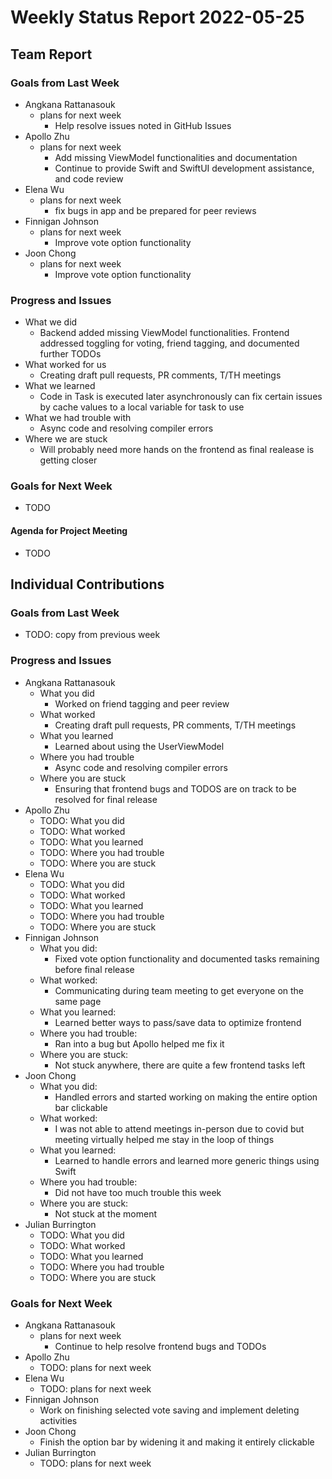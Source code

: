# Weekly Status Report 2022-05-25

## Team Report

### Goals from Last Week

- Angkana Rattanasouk
    - plans for next week
        - Help resolve issues noted in GitHub Issues
- Apollo Zhu
    - plans for next week
        - Add missing ViewModel functionalities and documentation
        - Continue to provide Swift and SwiftUI development assistance, and code review
- Elena Wu
    - plans for next week
         - fix bugs in app and be prepared for peer reviews
- Finnigan Johnson
    - plans for next week
        - Improve vote option functionality
- Joon Chong
    - plans for next week
        -  Improve vote option functionality

### Progress and Issues

- What we did
    - Backend added missing ViewModel functionalities. Frontend addressed toggling for voting, friend tagging, and documented further TODOs
- What worked for us
    - Creating draft pull requests, PR comments, T/TH meetings
- What we learned
    - Code in Task is executed later asynchronously can fix certain issues by cache values to a local variable for task to use
- What we had trouble with
    - Async code and resolving compiler errors
- Where we are stuck
    - Will probably need more hands on the frontend as final realease is getting closer

### Goals for Next Week

- TODO

#### Agenda for Project Meeting

- TODO

## Individual Contributions

### Goals from Last Week

- TODO: copy from previous week

### Progress and Issues

- Angkana Rattanasouk
    - What you did
        - Worked on friend tagging and peer review
    - What worked
        - Creating draft pull requests, PR comments, T/TH meetings
    - What you learned
        - Learned about using the UserViewModel 
    - Where you had trouble
        - Async code and resolving compiler errors
    - Where you are stuck
        - Ensuring that frontend bugs and TODOS are on track to be resolved for final release
- Apollo Zhu
    - TODO: What you did
    - TODO: What worked
    - TODO: What you learned
    - TODO: Where you had trouble
    - TODO: Where you are stuck
- Elena Wu
    - TODO: What you did
    - TODO: What worked
    - TODO: What you learned
    - TODO: Where you had trouble
    - TODO: Where you are stuck
- Finnigan Johnson
    - What you did:
      - Fixed vote option functionality and documented tasks remaining before final release
    - What worked:
      - Communicating during team meeting to get everyone on the same page
    - What you learned:
      - Learned better ways to pass/save data to optimize frontend
    - Where you had trouble:
      - Ran into a bug but Apollo helped me fix it
    - Where you are stuck:
      - Not stuck anywhere, there are quite a few frontend tasks left
- Joon Chong
    - What you did:
        -  Handled errors and started working on making the entire option bar clickable
    - What worked: 
        - I was not able to attend meetings in-person due to covid but 
          meeting virtually helped me stay in the loop of things
    - What you learned:
        - Learned to handle errors and learned more generic things using Swift
    - Where you had trouble:
        - Did not have too much trouble this week
    - Where you are stuck:
        - Not stuck at the moment 
- Julian Burrington
    - TODO: What you did
    - TODO: What worked
    - TODO: What you learned
    - TODO: Where you had trouble
    - TODO: Where you are stuck

### Goals for Next Week

- Angkana Rattanasouk
    - plans for next week
        - Continue to help resolve frontend bugs and TODOs
- Apollo Zhu
    - TODO: plans for next week
- Elena Wu
    - TODO: plans for next week
- Finnigan Johnson
    - Work on finishing selected vote saving and implement deleting activities
- Joon Chong
    - Finish the option bar by widening it and making it entirely clickable
- Julian Burrington
    - TODO: plans for next week
